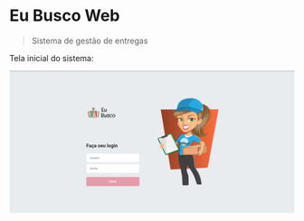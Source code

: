 # Eu Busco Web
> Sistema de gestão de entregas

Tela inicial do sistema:

![](./github_images/login_page.png)